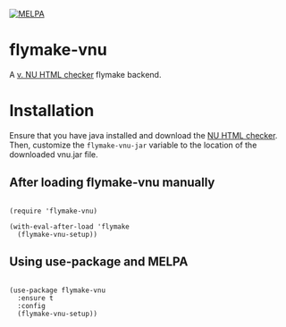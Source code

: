 [![MELPA](https://melpa.org/packages/flymake-vnu-badge.svg)](https://melpa.org/#/flymake-vnu)

# flymake-vnu

A [v. NU HTML checker](https://validator.github.io/validator/) flymake backend.



# Installation

Ensure that you have java installed and download the [NU HTML checker](https://github.com/validator/validator/releases/). Then, customize the `flymake-vnu-jar` variable to the location of the downloaded vnu.jar file.


## After loading flymake-vnu manually

``` emacs-lisp

(require 'flymake-vnu)

(with-eval-after-load 'flymake
  (flymake-vnu-setup))

```

## Using use-package and MELPA

``` emacs-lisp

(use-package flymake-vnu
  :ensure t
  :config
  (flymake-vnu-setup))

```
